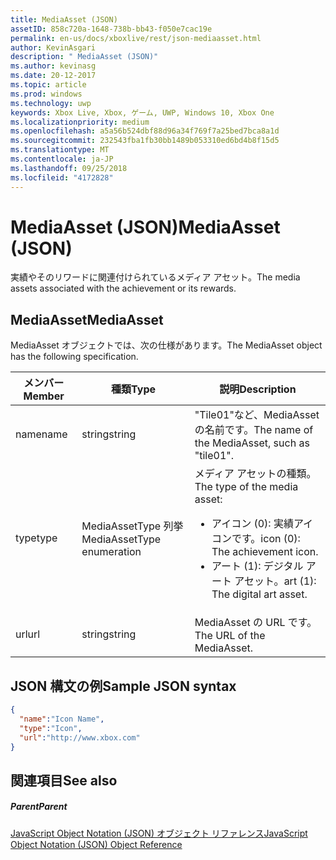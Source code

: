 ```yaml
---
title: MediaAsset (JSON)
assetID: 858c720a-1648-738b-bb43-f050e7cac19e
permalink: en-us/docs/xboxlive/rest/json-mediaasset.html
author: KevinAsgari
description: " MediaAsset (JSON)"
ms.author: kevinasg
ms.date: 20-12-2017
ms.topic: article
ms.prod: windows
ms.technology: uwp
keywords: Xbox Live, Xbox, ゲーム, UWP, Windows 10, Xbox One
ms.localizationpriority: medium
ms.openlocfilehash: a5a56b524dbf88d96a34f769f7a25bed7bca8a1d
ms.sourcegitcommit: 232543fba1fb30bb1489b053310ed6bd4b8f15d5
ms.translationtype: MT
ms.contentlocale: ja-JP
ms.lasthandoff: 09/25/2018
ms.locfileid: "4172828"
---
```

# <a name="mediaasset-json"></a><span data-ttu-id="53594-104">MediaAsset (JSON)</span><span class="sxs-lookup"><span data-stu-id="53594-104">MediaAsset (JSON)</span></span>
<span data-ttu-id="53594-105">実績やそのリワードに関連付けられているメディア アセット。</span><span class="sxs-lookup"><span data-stu-id="53594-105">The media assets associated with the achievement or its rewards.</span></span>
<a id="ID4EN"></a>


## <a name="mediaasset"></a><span data-ttu-id="53594-106">MediaAsset</span><span class="sxs-lookup"><span data-stu-id="53594-106">MediaAsset</span></span>

<span data-ttu-id="53594-107">MediaAsset オブジェクトでは、次の仕様があります。</span><span class="sxs-lookup"><span data-stu-id="53594-107">The MediaAsset object has the following specification.</span></span>

| <span data-ttu-id="53594-108">メンバー</span><span class="sxs-lookup"><span data-stu-id="53594-108">Member</span></span>| <span data-ttu-id="53594-109">種類</span><span class="sxs-lookup"><span data-stu-id="53594-109">Type</span></span>| <span data-ttu-id="53594-110">説明</span><span class="sxs-lookup"><span data-stu-id="53594-110">Description</span></span>|
| --- | --- | --- |
| <span data-ttu-id="53594-111">name</span><span class="sxs-lookup"><span data-stu-id="53594-111">name</span></span>| <span data-ttu-id="53594-112">string</span><span class="sxs-lookup"><span data-stu-id="53594-112">string</span></span>| <span data-ttu-id="53594-113">"Tile01"など、MediaAsset の名前です。</span><span class="sxs-lookup"><span data-stu-id="53594-113">The name of the MediaAsset, such as "tile01".</span></span>|
| <span data-ttu-id="53594-114">type</span><span class="sxs-lookup"><span data-stu-id="53594-114">type</span></span>| <span data-ttu-id="53594-115">MediaAssetType 列挙</span><span class="sxs-lookup"><span data-stu-id="53594-115">MediaAssetType enumeration</span></span>| <span data-ttu-id="53594-116">メディア アセットの種類。</span><span class="sxs-lookup"><span data-stu-id="53594-116">The type of the media asset:</span></span> <ul><li><span data-ttu-id="53594-117">アイコン (0): 実績アイコンです。</span><span class="sxs-lookup"><span data-stu-id="53594-117">icon (0): The achievement icon.</span></span></li><li><span data-ttu-id="53594-118">アート (1): デジタル アート アセット。</span><span class="sxs-lookup"><span data-stu-id="53594-118">art (1): The digital art asset.</span></span></li></ul> | 
| <span data-ttu-id="53594-119">url</span><span class="sxs-lookup"><span data-stu-id="53594-119">url</span></span>| <span data-ttu-id="53594-120">string</span><span class="sxs-lookup"><span data-stu-id="53594-120">string</span></span>| <span data-ttu-id="53594-121">MediaAsset の URL です。</span><span class="sxs-lookup"><span data-stu-id="53594-121">The URL of the MediaAsset.</span></span>|

<a id="ID4EFC"></a>


## <a name="sample-json-syntax"></a><span data-ttu-id="53594-122">JSON 構文の例</span><span class="sxs-lookup"><span data-stu-id="53594-122">Sample JSON syntax</span></span>


```json
{
  "name":"Icon Name",
  "type":"Icon",
  "url":"http://www.xbox.com"
}

```


<a id="ID4EOC"></a>


## <a name="see-also"></a><span data-ttu-id="53594-123">関連項目</span><span class="sxs-lookup"><span data-stu-id="53594-123">See also</span></span>

<a id="ID4EQC"></a>


##### <a name="parent"></a><span data-ttu-id="53594-124">Parent</span><span class="sxs-lookup"><span data-stu-id="53594-124">Parent</span></span>

[<span data-ttu-id="53594-125">JavaScript Object Notation (JSON) オブジェクト リファレンス</span><span class="sxs-lookup"><span data-stu-id="53594-125">JavaScript Object Notation (JSON) Object Reference</span></span>](atoc-xboxlivews-reference-json.md)
